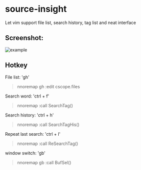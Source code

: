 # source-insight
Let vim support file list, search history, tag list and neat interface

## Screenshot:

![example](https://github.com/susu9/source-insight/blob/master/screenshot-1.jpg)

## Hotkey
File list: 'gh'
> nnoremap gh :edit cscope.files<CR>

Search word: 'ctrl + f'
> nnoremap <C-f> :call SearchTag()<CR>

Search history: 'ctrl + h'
> nnoremap <C-h> :call SearchTagHis()<CR>

Repeat last search: 'ctrl + l'
> nnoremap <C-l> :call ReSearchTag()<CR>

window switch: 'gb'
> nnoremap gb :call BufSel()<CR>
